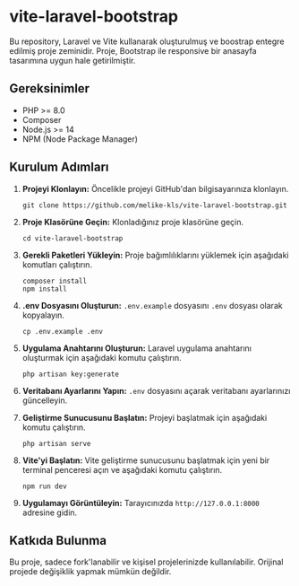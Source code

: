 # vite-laravel-bootstrap
Bu repository, Laravel ve Vite kullanarak oluşturulmuş ve boostrap entegre edilmiş proje zeminidir. Proje, Bootstrap ile responsive bir anasayfa tasarımına uygun hale getirilmiştir.

## Gereksinimler

- PHP >= 8.0
- Composer
- Node.js >= 14
- NPM (Node Package Manager)

## Kurulum Adımları

1. **Projeyi Klonlayın:** Öncelikle projeyi GitHub'dan bilgisayarınıza klonlayın.
   
   `git clone https://github.com/melike-kls/vite-laravel-bootstrap.git`

2. **Proje Klasörüne Geçin:** Klonladığınız proje klasörüne geçin.
   
   `cd vite-laravel-bootstrap`

3. **Gerekli Paketleri Yükleyin:** Proje bağımlılıklarını yüklemek için aşağıdaki komutları çalıştırın.
   
   `composer install`  
   `npm install`

4. **.env Dosyasını Oluşturun:** `.env.example` dosyasını `.env` dosyası olarak kopyalayın.
   
   `cp .env.example .env`

5. **Uygulama Anahtarını Oluşturun:** Laravel uygulama anahtarını oluşturmak için aşağıdaki komutu çalıştırın.
   
   `php artisan key:generate`

6. **Veritabanı Ayarlarını Yapın:** `.env` dosyasını açarak veritabanı ayarlarınızı güncelleyin. 

7. **Geliştirme Sunucusunu Başlatın:** Projeyi başlatmak için aşağıdaki komutu çalıştırın.
   
   `php artisan serve`

8. **Vite'yi Başlatın:** Vite geliştirme sunucusunu başlatmak için yeni bir terminal penceresi açın ve aşağıdaki komutu çalıştırın.
   
   `npm run dev`
9. **Uygulamayı Görüntüleyin:** Tarayıcınızda `http://127.0.0.1:8000` adresine gidin.

## Katkıda Bulunma

Bu proje, sadece fork'lanabilir ve kişisel projelerinizde kullanılabilir. Orijinal projede değişiklik yapmak mümkün değildir.
